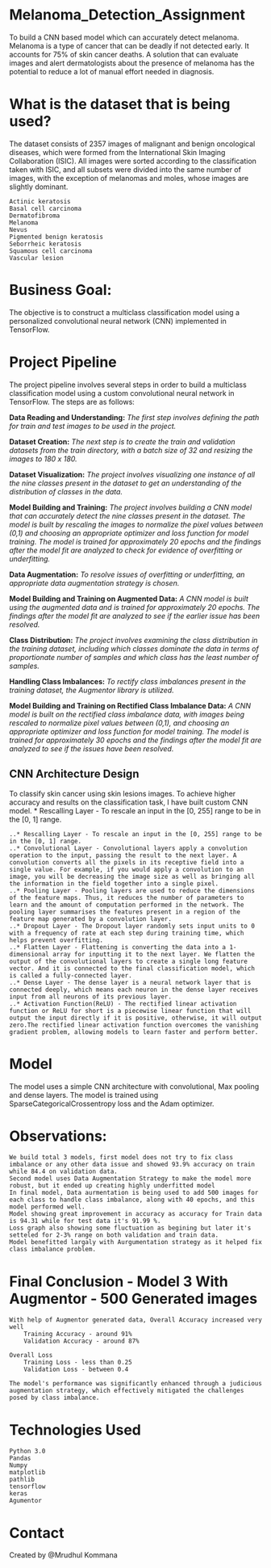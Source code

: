 # Melanoma_Detection_Assignment
To build a CNN based model which can accurately detect melanoma. Melanoma is a type of cancer that can be deadly if not detected early. It accounts for 75% of skin cancer deaths. A solution that can evaluate images and alert dermatologists about the presence of melanoma has the potential to reduce a lot of manual effort needed in diagnosis.

# What is the dataset that is being used?

The dataset consists of 2357 images of malignant and benign oncological diseases, which were formed from the International Skin Imaging Collaboration (ISIC). All images were sorted according to the classification taken with ISIC, and all subsets were divided into the same number of images, with the exception of melanomas and moles, whose images are slightly dominant.

    Actinic keratosis
    Basal cell carcinoma
    Dermatofibroma
    Melanoma
    Nevus
    Pigmented benign keratosis
    Seborrheic keratosis
    Squamous cell carcinoma
    Vascular lesion

# Business Goal:

The objective is to construct a multiclass classification model using a personalized convolutional neural network (CNN) implemented in TensorFlow.

# Project Pipeline

The project pipeline involves several steps in order to build a multiclass classification model using a custom convolutional neural network in TensorFlow. The steps are as follows:

**Data Reading and Understanding:** _The first step involves defining the path for train and test images to be used in the project._

**Dataset Creation:** _The next step is to create the train and validation datasets from the train directory, with a batch size of 32 and resizing the images to 180 x 180._

**Dataset Visualization:** _The project involves visualizing one instance of all the nine classes present in the dataset to get an understanding of the distribution of classes in the data._

**Model Building and Training:** _The project involves building a CNN model that can accurately detect the nine classes present in the dataset. The model is built by rescaling the images to normalize the pixel values between (0,1) and choosing an appropriate optimizer and loss function for model training. The model is trained for approximately 20 epochs and the findings after the model fit are analyzed to check for evidence of overfitting or underfitting._

**Data Augmentation:** _To resolve issues of overfitting or underfitting, an appropriate data augmentation strategy is chosen._

**Model Building and Training on Augmented Data:** _A CNN model is built using the augmented data and is trained for approximately 20 epochs. The findings after the model fit are analyzed to see if the earlier issue has been resolved._

**Class Distribution:** _The project involves examining the class distribution in the training dataset, including which classes dominate the data in terms of proportionate number of samples and which class has the least number of samples._

**Handling Class Imbalances:** _To rectify class imbalances present in the training dataset, the Augmentor library is utilized._

**Model Building and Training on Rectified Class Imbalance Data:** _A CNN model is built on the rectified class imbalance data, with images being rescaled to normalize pixel values between (0,1), and choosing an appropriate optimizer and loss function for model training. The model is trained for approximately 30 epochs and the findings after the model fit are analyzed to see if the issues have been resolved._

## CNN Architecture Design

To classify skin cancer using skin lesions images. To achieve higher accuracy and results on the classification task, I have built custom CNN model.
    * Rescalling Layer - To rescale an input in the [0, 255] range to be in the [0, 1] range.

    ..* Rescalling Layer - To rescale an input in the [0, 255] range to be in the [0, 1] range.
    ..* Convolutional Layer - Convolutional layers apply a convolution operation to the input, passing the result to the next layer. A convolution converts all the pixels in its receptive field into a single value. For example, if you would apply a convolution to an image, you will be decreasing the image size as well as bringing all the information in the field together into a single pixel.
    ..* Pooling Layer - Pooling layers are used to reduce the dimensions of the feature maps. Thus, it reduces the number of parameters to learn and the amount of computation performed in the network. The pooling layer summarises the features present in a region of the feature map generated by a convolution layer.
    ..* Dropout Layer - The Dropout layer randomly sets input units to 0 with a frequency of rate at each step during training time, which helps prevent overfitting.
    ..* Flatten Layer - Flattening is converting the data into a 1-dimensional array for inputting it to the next layer. We flatten the output of the convolutional layers to create a single long feature vector. And it is connected to the final classification model, which is called a fully-connected layer.
    ..* Dense Layer - The dense layer is a neural network layer that is connected deeply, which means each neuron in the dense layer receives input from all neurons of its previous layer.
    ..* Activation Function(ReLU) - The rectified linear activation function or ReLU for short is a piecewise linear function that will output the input directly if it is positive, otherwise, it will output zero.The rectified linear activation function overcomes the vanishing gradient problem, allowing models to learn faster and perform better.

# Model
The model uses a simple CNN architecture with convolutional, Max pooling and dense layers. The model is trained using SparseCategoricalCrossentropy loss and the Adam optimizer.

# Observations:

    We build total 3 models, first model does not try to fix class imbalance or any other data issue and showed 93.9% accuracy on train while 84.4 on validation data.
    Second model uses Data Augmentation Strategy to make the model more robust, but it ended up creating highly underfitted model
    In final model, Data aurmentation is being used to add 500 images for each class to handle class imbalance, along with 40 epochs, and this model performed well. 
    Model showing great improvement in accuracy as accuracy for Train data is 94.31 while for test data it's 91.99 %.
    Loss graph also showing some fluctuation as begining but later it's setteled for 2-3% range on both validation and train data.
    Model benefitted largaly with Aurgumentation strategy as it helped fix class imbalance problem.

 # Final Conclusion - Model 3 With Augmentor - 500 Generated images

    With help of Augmentor generated data, Overall Accuracy increased very well
        Training Accuracy - around 91%
        Validation Accuracy - around 87%

    Overall Loss
        Training Loss - less than 0.25
        Validation Loss - between 0.4

    The model's performance was significantly enhanced through a judicious augmentation strategy, which effectively mitigated the challenges posed by class imbalance.

# Technologies Used

    Python 3.0
    Pandas
    Numpy
    matplotlib
    pathlib
    tensorflow
    keras    
    Agumentor

# Contact

Created by @Mrudhul Kommana
